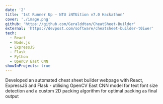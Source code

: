 ```yaml
---
date: '2'
title: '1st Runner Up – NTU iNTUition v7.0 Hackathon'
cover: './image.png'
github: 'https://github.com/Geralddtan/CheatSheet-Builder'
external: 'https://devpost.com/software/cheatsheet-builder-t0iwer'
tech:
  - React
  - Node.js
  - ExpressJS
  - Flask
  - Python
  - OpenCV East CNN
showInProjects: true
---
```


Developed an automated cheat sheet builder webpage with React, ExpressJS and Flask - utilising OpenCV East CNN model for text font size detection and a custom 2D packing algorithm for optimal packing as final output
